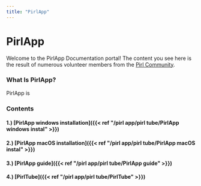 ```yaml
---
title: "PirlApp"
---
```


# PirlApp

Welcome to the PirlApp Documentation portal!  The content you see here is the result of numerous volunteer members from the [Pirl Community](https://discord.gg/ZSAzcmn).

### What Is PirlApp?

PirlApp is 

### Contents

#### 1.) [PirlApp windows installation]({{< ref "/pirl app/pirl tube/PirlApp windows instal" >}})
#### 2.) [PirlApp macOS installation]({{< ref "/pirl app/pirl tube/PirlApp macOS instal" >}})
#### 3.) [PirlApp guide]({{< ref "/pirl app/pirl tube/PirlApp guide" >}})
#### 4.) [PirlTube]({{< ref "/pirl app/pirl tube/PirlTube" >}})
 

